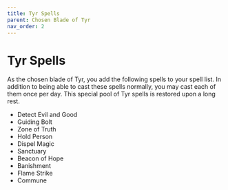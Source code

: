 ```yaml
---
title: Tyr Spells
parent: Chosen Blade of Tyr
nav_order: 2
---
```


# Tyr Spells

As the chosen blade of Tyr, you add the following spells to your spell list.
In addition to being able to cast these spells normally, you may cast each of them once per day. This special pool of Tyr spells is restored upon a long rest. 

* Detect Evil and Good 
* Guiding Bolt 
* Zone of Truth 
* Hold Person 
* Dispel Magic 
* Sanctuary 
* Beacon of Hope
* Banishment 
* Flame Strike 
* Commune 